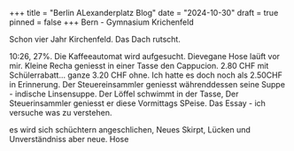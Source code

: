 +++
title = "Berlin ALexanderplatz Blog"
date = "2024-10-30"
draft = true
pinned = false
+++
Bern - Gymnasium Krichenfeld

Schon vier Jahr Kirchenfeld. Das Dach rutscht. 

10:26, 27%. Die Kaffeeautomat wird aufgesucht. Dievegane Hose laüft vor mir. Kleine Recha geniesst in einer Tasse den Cappucion. 2.80 CHF mit Schülerrabatt... ganze 3.20 CHF ohne. Ich hatte es doch noch als 2.50CHF in Erinnerung. Der Steuereinsammler geniesst währenddessen seine Suppe - indische Linsensuppe. Der Löffel schwimmt in der Tasse, Der Steuerinsammler geniesst er diese Vormittags SPeise. Das Essay - ich versuche was zu verstehen. 

es wird sich schüchtern angeschlichen, Neues Skirpt, Lücken und Unverständniss aber neue. Hose